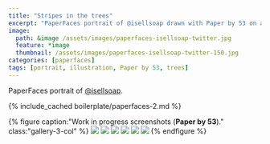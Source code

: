 ```yaml
---
title: "Stripes in the trees"
excerpt: "PaperFaces portrait of @isellsoap drawn with Paper by 53 on an iPad."
image: 
  path: &image /assets/images/paperfaces-isellsoap-twitter.jpg 
  feature: *image
  thumbnail: /assets/images/paperfaces-isellsoap-twitter-150.jpg
categories: [paperfaces]
tags: [portrait, illustration, Paper by 53, trees]
---
```


PaperFaces portrait of [@isellsoap](https://twitter.com/isellsoap).

{% include_cached boilerplate/paperfaces-2.md %}

{% figure caption:"Work in progress screenshots (**Paper by 53**)." class:"gallery-3-col" %}
[![](/assets/images/paperfaces-isellsoap-process-1-600.jpg)](/assets/images/paperfaces-isellsoap-process-1-lg.jpg)
[![](/assets/images/paperfaces-isellsoap-process-2-600.jpg)](/assets/images/paperfaces-isellsoap-process-2-lg.jpg)
[![](/assets/images/paperfaces-isellsoap-process-3-600.jpg)](/assets/images/paperfaces-isellsoap-process-3-lg.jpg)
[![](/assets/images/paperfaces-isellsoap-process-4-600.jpg)](/assets/images/paperfaces-isellsoap-process-4-lg.jpg)
[![](/assets/images/paperfaces-isellsoap-process-5-600.jpg)](/assets/images/paperfaces-isellsoap-process-5-lg.jpg)
[![](/assets/images/paperfaces-isellsoap-process-6-600.jpg)](/assets/images/paperfaces-isellsoap-process-6-lg.jpg)
{% endfigure %}
